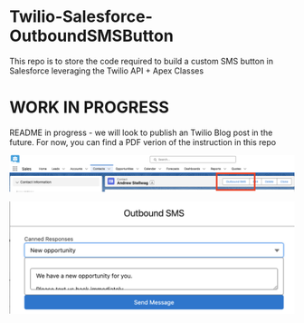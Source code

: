# Twilio-Salesforce-OutboundSMSButton
This repo is to store the code required to build a custom SMS button in Salesforce leveraging the Twilio API + Apex Classes

# WORK IN PROGRESS
README in progress - we will look to publish an Twilio Blog post in the future.  For now, you can find a PDF verion of the instruction in this repo

![alt text](https://github.com/aestellwag/Twilio-Salesforce-OutboundSMSButton/blob/main/Salesforce-Twilio-OutboundSMS_1.png)

![alt text](https://github.com/aestellwag/Twilio-Salesforce-OutboundSMSButton/blob/main/Salesforce-Twilio-OutboundSMS_2.png)

